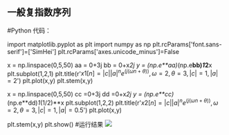 ## 一般复指数序列
#Python 代码：

import matplotlib.pyplot as plt
import numpy as np
plt.rcParams['font.sans-serif']=['SimHei']
plt.rcParams['axes.unicode_minus']=False

x = np.linspace(0,5,50)
aa = 0+3j
bb = 0+x*2j
y = (np.e**aa)*(np.e**bb)*1*2**x
plt.subplot(1,2,1)
plt.title(r'$x1[n]=|c||a|^n e^(j(ωn+θ)),ω=2,θ=3,|c|=1,|a|=2$')
plt.plot(x,y)
plt.stem(x,y)

x = np.linspace(0,5,50)
cc =0+3j
dd =0+x*2j
y = (np.e**cc)*(np.e**dd)*1*(1/2)**x
plt.subplot(1,2,2)
plt.title(r'$x2[n]=|c||a|^n e^(j(ωn+θ)),ω=2,θ=3,|c|=1,|a|=0.5$')
plt.plot(x,y)

plt.stem(x,y)
plt.show()
#运行结果
![](http://m.qpic.cn/psb?/V105YmJH2gZua8/zh3sIXREHiQO8cWd5KuoCFtWolSPq6Is.vSnVq3s*Gg!/b/dDUBAAAAAAAA&bo=gAfXAwAAAAADF2E!&rf=viewer_4)